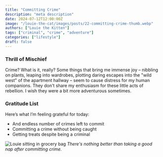 ```yaml
---
title: "Committing Crime"
description: "meta description"
date: 2024-07-12T12:00:00Z
image: "/louie-the-cat/images/posts/22-committing-crime-thumb.webp"
authors: ["Louie the Kitten"]
tags: ["criminal", "crime", "adventure"]
categories: ["lifestyle"]
draft: false
---
```


### Thrill of Mischief

Crime? What is it, really? Some things that bring me immense joy – nibbling on plants, leaping into wardrobes, plotting daring escapes into the "wild west" of the apartment hallway – seem to cause distress for my human companions. They don't share my enthusiasm for these little acts of rebellion. I wish they were a bit more adventurous sometimes.

### Gratitude List

Here’s what I’m feeling grateful for today:

* And endless number of crimes left to commit
* Committing a crime without being caught
* Getting treats despite being a criminal

![Louie sitting in grocery bag](/louie-the-cat/images/posts/22-committing-crime-full.webp)
*There's nothing better than taking a good nap after committing crime.*

